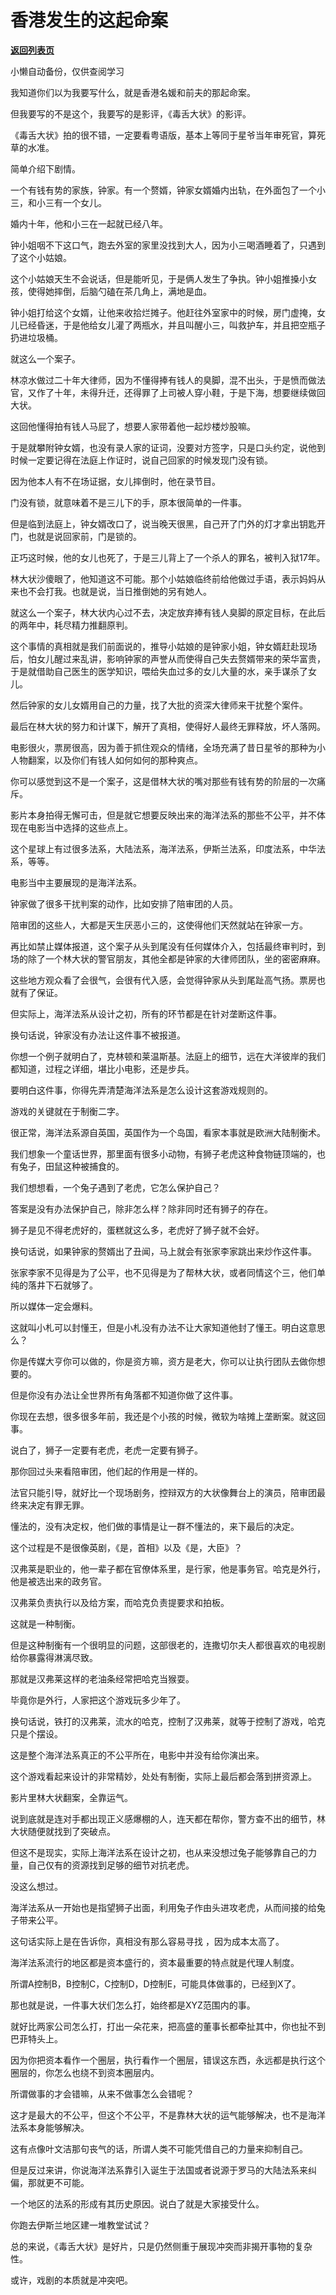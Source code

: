 # 香港发生的这起命案

[**返回列表页**](/gzh/记忆承载)

小懒自动备份，仅供查阅学习

我知道你们以为我要写什么，就是香港名媛和前夫的那起命案。  

但我要写的不是这个，我要写的是影评，《毒舌大状》的影评。

《毒舌大状》拍的很不错，一定要看粤语版，基本上等同于星爷当年审死官，算死草的水准。

简单介绍下剧情。  

一个有钱有势的家族，钟家。有一个赘婿，钟家女婿婚内出轨，在外面包了一个小三，和小三有一个女儿。

婚内十年，他和小三在一起就已经八年。

钟小姐咽不下这口气，跑去外室的家里没找到大人，因为小三喝酒睡着了，只遇到了这个小姑娘。  

这个小姑娘天生不会说话，但是能听见，于是俩人发生了争执。钟小姐推搡小女孩，使得她摔倒，后脑勺磕在茶几角上，满地是血。  

钟小姐打给这个女婿，让他来收拾烂摊子。他赶往外室家中的时候，房门虚掩，女儿已经昏迷，于是他给女儿灌了两瓶水，并且叫醒小三，叫救护车，并且把空瓶子扔进垃圾桶。

就这么一个案子。  

林凉水做过二十年大律师，因为不懂得捧有钱人的臭脚，混不出头，于是愤而做法官，又作了十年，未得升迁，还得罪了上司被人穿小鞋，于是下海，想要继续做回大状。

这回他懂得拍有钱人马屁了，想要人家带着他一起炒楼炒股嘛。  

于是就攀附钟女婿，也没有录人家的证词，没要对方签字，只是口头约定，说他到时候一定要记得在法庭上作证时，说自己回家的时候发现门没有锁。  

因为他本人有不在场证据，女儿摔倒时，他在录节目。  

门没有锁，就意味着不是三儿下的手，原本很简单的一件事。  

但是临到法庭上，钟女婿改口了，说当晚天很黑，自己开了门外的灯才拿出钥匙开门，也就是说回家前，门是锁的。  

正巧这时候，他的女儿也死了，于是三儿背上了一个杀人的罪名，被判入狱17年。

林大状沙傻眼了，他知道这不可能。那个小姑娘临终前给他做过手语，表示妈妈从来也不会打我。也就是说，当日推倒她的另有她人。  

就这么一个案子，林大状内心过不去，决定放弃捧有钱人臭脚的原定目标，在此后的两年中，耗尽精力推翻原判。  

这个事情的真相就是我们前面说的，推导小姑娘的是钟家小姐，钟女婿赶赴现场后，怕女儿醒过来乱讲，影响钟家的声誉从而使得自己失去赘婿带来的荣华富贵，于是就借助自己医生的医学知识，喂给失血过多的女儿大量的水，亲手谋杀了女儿。

然后钟家的女儿女婿用自己的力量，找了大批的资深大律师来干扰整个案件。

最后在林大状的努力和计谋下，解开了真相，使得好人最终无罪释放，坏人落网。  

电影很火，票房很高，因为善于抓住观众的情绪，全场充满了昔日星爷的那种为小人物翻案，以及你们有钱人如何如何的那种爽点。  

你可以感觉到这不是一个案子，这是借林大状的嘴对那些有钱有势的阶层的一次痛斥。  

影片本身拍得无懈可击，但是就它想要反映出来的海洋法系的那些不公平，并不体现在电影当中选择的这些点上。  

这个星球上有过很多法系，大陆法系，海洋法系，伊斯兰法系，印度法系，中华法系，等等。  

电影当中主要展现的是海洋法系。  

钟家做了很多干扰判案的动作，比如安排了陪审团的人员。  

陪审团的这些人，大都是天生厌恶小三的，这使得他们天然就站在钟家一方。

再比如禁止媒体报道，这个案子从头到尾没有任何媒体介入，包括最终审判时，到场的除了一个林大状的警官朋友，其他全都是钟家的大律师团队，坐的密密麻麻。

这些地方观众看了会很气，会很有代入感，会觉得钟家从头到尾趾高气扬。票房也就有了保证。

但实际上，海洋法系从设计之初，所有的环节都是在针对垄断这件事。  

换句话说，钟家没有办法让这件事不被报道。  

你想一个例子就明白了，克林顿和莱温斯基。法庭上的细节，远在大洋彼岸的我们都知道，过程之详细，堪比小电影，还是步兵。

要明白这件事，你得先弄清楚海洋法系是怎么设计这套游戏规则的。  

游戏的关键就在于制衡二字。

很正常，海洋法系源自英国，英国作为一个岛国，看家本事就是欧洲大陆制衡术。  

我们想象一个童话世界，那里面有很多小动物，有狮子老虎这种食物链顶端的，也有兔子，田鼠这种被捕食的。  

我们想想看，一个兔子遇到了老虎，它怎么保护自己？  

答案是没有办法保护自己，除非怎么样？除非同时还有狮子的存在。  

狮子是见不得老虎好的，蛋糕就这么多，老虎好了狮子就不会好。  

换句话说，如果钟家的赘婿出了丑闻，马上就会有张家李家跳出来炒作这件事。  

张家李家不见得是为了公平，也不见得是为了帮林大状，或者同情这个三，他们单纯的落井下石就够了。  

所以媒体一定会爆料。

这就叫小札可以封懂王，但是小札没有办法不让大家知道他封了懂王。明白这意思么？

你是传媒大亨你可以做的，你是资方嘛，资方是老大，你可以让执行团队去做你想要的。  

但是你没有办法让全世界所有角落都不知道你做了这件事。

你现在去想，很多很多年前，我还是个小孩的时候，微软为啥摊上垄断案。就这回事。  

说白了，狮子一定要有老虎，老虎一定要有狮子。  

那你回过头来看陪审团，他们起的作用是一样的。  

法官只能引导，就好比一个现场剧务，控辩双方的大状像舞台上的演员，陪审团最终来决定有罪无罪。

懂法的，没有决定权，他们做的事情是让一群不懂法的，来下最后的决定。  

这个过程是不是很像英剧，《是，首相》以及《是，大臣》？

汉弗莱是职业的，他一辈子都在官僚体系里，是行家，他是事务官。哈克是外行，他是被选出来的政务官。

汉弗莱负责执行以及给方案，而哈克负责提要求和拍板。

这就是一种制衡。  

但是这种制衡有一个很明显的问题，这部很老的，连撒切尔夫人都很喜欢的电视剧给你暴露得淋漓尽致。  

那就是汉弗莱这样的老油条经常把哈克当猴耍。

毕竟你是外行，人家把这个游戏玩多少年了。

换句话说，铁打的汉弗莱，流水的哈克，控制了汉弗莱，就等于控制了游戏，哈克只是个摆设。

这是整个海洋法系真正的不公平所在，电影中并没有给你演出来。

这个游戏看起来设计的非常精妙，处处有制衡，实际上最后都会落到拼资源上。

影片里林大状翻案，全靠运气。

说到底就是连对手都出现正义感爆棚的人，连天都在帮你，警方查不出的细节，林大状随便就找到了突破点。

但这不是现实，实际上海洋法系在设计之初，也从来没想过兔子能够靠自己的力量，自己仅有的资源找到足够的细节对抗老虎。

没这么想过。

海洋法系从一开始也是指望狮子出面，利用兔子作由头进攻老虎，从而间接的给兔子带来公平。

这句话实际上是在告诉你，真相没有那么容易寻找 ，因为成本太高了。

海洋法系流行的地区都是资本盛行的，资本最重要的特点就是代理人制度。

所谓A控制B，B控制C，C控制D，D控制E，可能具体做事的，已经到X了。

那也就是说，一件事大状们怎么打，始终都是XYZ范围内的事。

就好比两家公司怎么打，打出一朵花来，把高盛的董事长都牵扯其中，你也扯不到巴菲特头上。

因为你把资本看作一个圈层，执行看作一个圈层，错误这东西，永远都是执行这个圈层的，你怎么也绕不到资本圈层内。

所谓做事的才会错嘛，从来不做事怎么会错呢？

这才是最大的不公平，但这个不公平，不是靠林大状的运气能够解决，也不是海洋法系本身能够解决。

这有点像叶文洁那句丧气的话，所谓人类不可能凭借自己的力量来抑制自己。  

但是反过来讲，你说海洋法系靠引入诞生于法国或者说源于罗马的大陆法系来纠偏，那就更不可能。

一个地区的法系的形成有其历史原因。说白了就是大家接受什么。  

你跑去伊斯兰地区建一堆教堂试试？

总的来说，《毒舌大状》是好片，只是仍然侧重于展现冲突而非揭开事物的复杂性。  

或许，戏剧的本质就是冲突吧。

